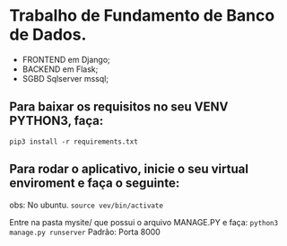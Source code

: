 # Trabalho de Fundamento de Banco de Dados.
- FRONTEND em Django;
- BACKEND em Flask;
- SGBD Sqlserver mssql;

## Para baixar os requisitos no seu VENV PYTHON3, faça:
`pip3 install -r requirements.txt `

## Para rodar o aplicativo, inicie o seu virtual enviroment e faça o seguinte:
obs: No ubuntu.
`source vev/bin/activate`

Entre na pasta mysite/ que possui o arquivo MANAGE.PY e faça:
`python3 manage.py runserver`
Padrão: Porta 8000
